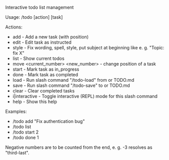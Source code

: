 Interactive todo list management

Usage: /todo [action] [task]

Actions:
- add <task> <number> - Add a new task (with position)
- edit <number> <instruction> - Edit task as instructed
- style <number> - Fix wording, spell, style, put subject at beginning like e. g. "Topic: fix X"
- list - Show current todos
- move <current_number> <new_number> - change position of a task
- start <number> - Mark task as in_progress
- done <number> - Mark task as completed
- load <file> - Run slash command "/todo-load" from <file> or TODO.md
- save <file> - Run slash command "/todo-save" to <file> or TODO.md
- clear - Clear completed tasks
- i|interactive - Toggle interactive (REPL) mode for this slash command
- help - Show this help

Examples:
- /todo add "Fix authentication bug"
- /todo list
- /todo start 2
- /todo done 1

Negative numbers are to be counted from the end, e. g. -3 resolves as "third-last".
